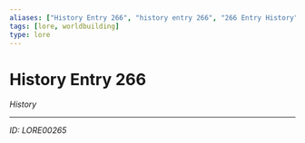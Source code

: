 ```yaml
---
aliases: ["History Entry 266", "history entry 266", "266 Entry History"]
tags: [lore, worldbuilding]
type: lore
---
```


# History Entry 266

*History*

---
*ID: LORE00265*